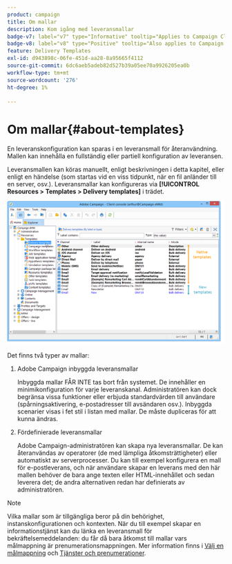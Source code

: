 ```yaml
---
product: campaign
title: Om mallar
description: Kom igång med leveransmallar
badge-v7: label="v7" type="Informative" tooltip="Applies to Campaign Classic v7"
badge-v8: label="v8" type="Positive" tooltip="Also applies to Campaign v8"
feature: Delivery Templates
exl-id: d943898c-06fe-451d-aa28-8a95665f4112
source-git-commit: 6dc6aeb5adeb82d527b39a05ee70a9926205ea0b
workflow-type: tm+mt
source-wordcount: '276'
ht-degree: 1%

---
```


# Om mallar{#about-templates}



En leveranskonfiguration kan sparas i en leveransmall för återanvändning. Mallen kan innehålla en fullständig eller partiell konfiguration av leveransen.

Leveransmallen kan köras manuellt, enligt beskrivningen i detta kapitel, eller enligt en händelse (som startas vid en viss tidpunkt, när en fil anländer till en server, osv.). Leveransmallar kan konfigureras via **[!UICONTROL Resources > Templates > Delivery templates]** i trädet.

![](assets/s_user_template_list.png)

Det finns två typer av mallar:

1. Adobe Campaign inbyggda leveransmallar

   Inbyggda mallar FÅR INTE tas bort från systemet. De innehåller en minimikonfiguration för varje leveranskanal. Administratören kan dock begränsa vissa funktioner eller erbjuda standardvärden till användare (spårningsaktivering, e-postadresser till avsändaren osv.). Inbyggda scenarier visas i fet stil i listan med mallar. De måste dupliceras för att kunna ändras.

1. Fördefinierade leveransmallar

   Adobe Campaign-administratören kan skapa nya leveransmallar. De kan återanvändas av operatorer (de med lämpliga åtkomsträttigheter) eller automatiskt av serverprocesser. Du kan till exempel konfigurera en mall för e-postleverans, och när användare skapar en leverans med den här mallen behöver de bara ange texten eller HTML-innehållet och sedan leverera det; de andra alternativen redan har definierats av administratören.

>[!NOTE]
>
>Vilka mallar som är tillgängliga beror på din behörighet, instanskonfigurationen och kontexten. När du till exempel skapar en informationstjänst kan du länka en leveransmall för bekräftelsemeddelanden: du får då bara åtkomst till mallar vars målmappning är prenumerationsmappningen. Mer information finns i [Välj en målmappning](selecting-a-target-mapping.md) och [Tjänster och prenumerationer](about-services-and-subscriptions.md).
